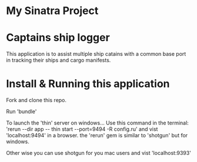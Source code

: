 # My Sinatra Project

# Captains ship logger
This application is to assist multiple ship catains with a common base port in tracking their ships and cargo manifests.

# Install & Running this application
Fork and clone this repo.

Run 'bundle'

To launch the 'thin' server on windows...
Use this command in the terminal: 'rerun --dir app -- thin start --port=9494 -R config.ru' and vist 'localhost:9494' in a browser. 
the 'rerun' gem is similar to 'shotgun' but for windows.

Other wise you can use shotgun for you mac users and vist 'localhost:9393'

